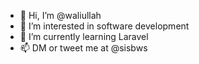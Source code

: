 - 👋 Hi, I’m @waliullah
- 👀 I’m interested in software development
- 🌱 I’m currently learning Laravel
- 📫 DM or tweet me at @sisbws

<!---
waliullah-iobm/waliullah-iobm is a ✨ special ✨ repository because its `README.md` (this file) appears on your GitHub profile.
You can click the Preview link to take a look at your changes.
--->

